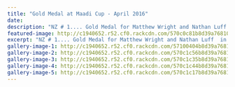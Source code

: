 ```yaml
---
title: "Gold Medal at Maadi Cup - April 2016"
date: 
description: "NZ # 1.... Gold Medal for Matthew Wright and Nathan Luff  in the BU18 LW double. Bronze Medal Winner U18 single - Nathan Luff at Maadi Cup, Rotorua on Saturday 9 April 2016."
featured-image: http://c1940652.r52.cf0.rackcdn.com/570c0c81b8d39a7681001114/Gold-Medal-Matthew-Wright--Nathan-Luff-BU18-LW-double-Maadi-Cup.jpg
excerpt: "NZ # 1.... Gold Medal for Matthew Wright and Nathan Luff  in the BU18 LW double. Bronze Medal Winner U18 single - Nathan Luff at Maadi Cup, Rotorua on Saturday 9 April 2016."
gallery-image-1: http://c1940652.r52.cf0.rackcdn.com/57100404b8d39a76810014a8/Matthew-Wright-and-Nathan-Luff-in-Twizel-Chron-14.4.16.jpg
gallery-image-2: http://c1940652.r52.cf0.rackcdn.com/570c1c56b8d39a7681001144/Team-photo.jpg
gallery-image-3: http://c1940652.r52.cf0.rackcdn.com/570c1c35b8d39a7681001140/walking-with-banner-in-distanct.jpg
gallery-image-4: http://c1940652.r52.cf0.rackcdn.com/570c1c44b8d39a7681001142/walking-with-banner.jpg
gallery-image-5: http://c1940652.r52.cf0.rackcdn.com/570c1c17b8d39a768100113e/Team-photo-with-WHS-banner.jpg
---
```

